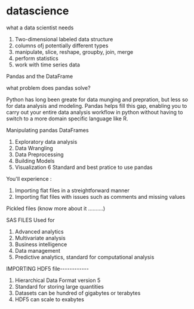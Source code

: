 # datascience
what a data scientist needs
1. Two-dimensional labeled data structure
2. columns ofj potentially different types
3. manipulate, slice, reshape, groupby, join, merge
4. perform statistics
5. work with time series data

Pandas and the DataFrame

what problem does pandas solve?

Python has long been greate for data munging and prepration, but less so for data analysis and modeling. Pandas helps fill this gap, enabling you to carry out your entire data analysis workflow in python without having to switch to a more domain specific language like R.

Manipulating pandas DataFrames

1. Exploratory data analysis
2. Data Wrangling
3. Data Preprocessing
4. Building Models
5. Visualization
6 Standard and best pratice to use pandas

You'll experience :

1. Importing flat files in a streightforward manner
2. Importing flat files with issues such as comments and missing values

Pickled files (know more about it ..........)

SAS FILES Used for
1. Advanced analytics
2. Multivariate analysis
3. Business intelligence
4. Data management
5. Predictive analytics, standard for computational analysis 

IMPORTING HDF5 file------------

1. Hierarchical Data Format version 5
2. Standard for storing large quantities
3. Datasets can be hundred of gigabytes or terabytes
4. HDF5 can scale to exabytes
